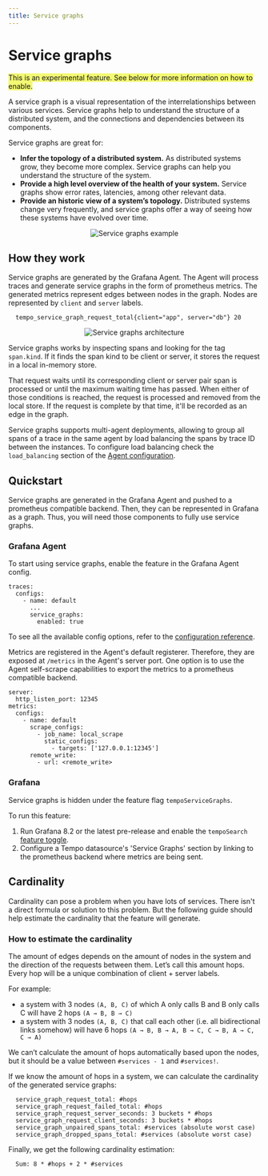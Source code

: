 ```yaml
---
title: Service graphs
---
```


# Service graphs

<span style="background-color:#f3f973;">This is an experimental feature. See below for more information on how to enable.</span>

A service graph is a visual representation of the interrelationships between various services.
Service graphs help to understand the structure of a distributed system,
and the connections and dependencies between its components.

Service graphs are great for:

- **Infer the topology of a distributed system.**
  As distributed systems grow, they become more complex.
  Service graphs can help you understand the structure of the system.
- **Provide a high level overview of the health of your system.**
  Service graphs show error rates, latencies, among other relevant data.
- **Provide an historic view of a system’s topology.**
  Distributed systems change very frequently,
  and service graphs offer a way of seeing how these systems have evolved over time.

<p align="center"><img src="../service-graphs.png" alt="Service graphs example"></p>

## How they work

Service graphs are generated by the Grafana Agent.
The Agent will process traces and generate service graphs in the form of prometheus metrics.
The generated metrics represent edges between nodes in the graph. Nodes are represented by `client` and `server` labels.

```
  tempo_service_graph_request_total{client="app", server="db"} 20
```

<p align="center"><img src="../service-graphs-agent-architecture.png" alt="Service graphs architecture"></p>

Service graphs works by inspecting spans and looking for the tag `span.kind`.
If it finds the span kind to be client or server, it stores the request in a local in-memory store.

That request waits until its corresponding client or server pair span is processed or until the maximum waiting time has passed.
When either of those conditions is reached, the request is processed and removed from the local store.
If the request is complete by that time, it'll be recorded as an edge in the graph.

Service graphs supports multi-agent deployments,
allowing to group all spans of a trace in the same agent by load balancing the spans by trace ID between the instances.
To configure load balancing check the `load_balancing` section of the [Agent configuration](https://grafana.com/docs/agent/latest/configuration/traces-config/).

## Quickstart

Service graphs are generated in the Grafana Agent and pushed to a prometheus compatible backend.
Then, they can be represented in Grafana as a graph.
Thus, you will need those components to fully use service graphs.

### Grafana Agent

To start using service graphs, enable the feature in the Grafana Agent config.

```
traces:
  configs:
    - name: default
      ...
      service_graphs:
        enabled: true
```

To see all the available config options, refer to the [configuration reference](https://github.com/grafana/agent/blob/main/docs/configuration/traces-config.md).

Metrics are registered in the Agent's default registerer.
Therefore, they are exposed at `/metrics` in the Agent's server port.
One option is to use the Agent self-scrape capabilities to export the metrics to a prometheus compatible backend.

```
server:
  http_listen_port: 12345
metrics:
  configs:
    - name: default
      scrape_configs:
        - job_name: local_scrape
          static_configs:
            - targets: ['127.0.0.1:12345']
      remote_write:
        - url: <remote_write>
```

### Grafana

Service graphs is hidden under the feature flag `tempoServiceGraphs`.

To run this feature:
1. Run Grafana 8.2 or the latest pre-release and enable the `tempoSearch` [feature toggle](https://grafana.com/docs/grafana/latest/packages_api/data/featuretoggles/#temposervicegraph-property).
2. Configure a Tempo datasource's 'Service Graphs' section by linking to the prometheus backend where metrics are being sent.

## Cardinality

Cardinality can pose a problem when you have lots of services.
There isn't a direct formula or solution to this problem.
But the following guide should help estimate the cardinality that the feature will generate.

### How to estimate the cardinality

The amount of edges depends on the amount of nodes in the system and the direction of the requests between them.
Let’s call this amount hops. Every hop will be a unique combination of client + server labels.

For example:
- a system with 3 nodes `(A, B, C)` of which A only calls B and B only calls C will have 2 hops `(A → B, B → C)`
- a system with 3 nodes `(A, B, C)` that call each other (i.e. all bidirectional links somehow) will have 6 hops `(A → B, B → A, B → C, C → B, A → C, C → A)`

We can’t calculate the amount of hops automatically based upon the nodes,
but it should be a value between `#services - 1` and `#services!`.

If we know the amount of hops in a system, we can calculate the cardinality of the generated service graphs:

```
  service_graph_request_total: #hops
  service_graph_request_failed_total: #hops
  service_graph_request_server_seconds: 3 buckets * #hops
  service_graph_request_client_seconds: 3 buckets * #hops
  service_graph_unpaired_spans_total: #services (absolute worst case)
  service_graph_dropped_spans_total: #services (absolute worst case)
```

Finally, we get the following cardinality estimation:

```
  Sum: 8 * #hops + 2 * #services
```
